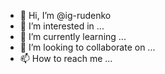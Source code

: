 - 👋 Hi, I’m @ig-rudenko
- 👀 I’m interested in ...
- 🌱 I’m currently learning ...
- 💞️ I’m looking to collaborate on ...
- 📫 How to reach me ...

<!---
ig-rudenko/ig-rudenko is a ✨ special ✨ repository because its `README.md` (this file) appears on your GitHub profile.
You can click the Preview link to take a look at your changes.
--->
